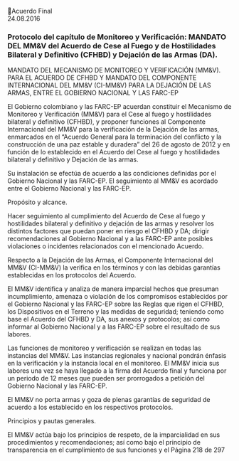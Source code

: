 Acuerdo Final  
24.08.2016  

 
### Protocolo del capítulo de Monitoreo y Verificación: MANDATO DEL MM&V del Acuerdo de Cese al  Fuego y de Hostilidades Bilateral y Definitivo (CFHBD) y Dejación de las Armas (DA).
 
MANDATO DEL MECANISMO DE MONITOREO Y VERIFICACIÓN (MM&V). PARA EL ACUERDO DE CFHBD 
Y MANDATO DEL COMPONENTE INTERNACIONAL DEL MM&V (CI-MM&V) PARA LA DEJACIÓN DE LAS 
ARMAS, ENTRE EL GOBIERNO NACIONAL Y LAS FARC-EP 
 
El  Gobierno  colombiano  y  las  FARC-EP  acuerdan  constituir  el  Mecanismo  de  Monitoreo  y  Verificación 
(MM&V)  para  el  Cese  al  fuego  y  hostilidades  bilateral  y  definitivo  (CFHBD),  y  proponer  funciones  al 
Componente Internacional del MM&V para la verificación de la Dejación de las armas, enmarcados en el 
“Acuerdo General para la terminación del conflicto y la construcción de una paz estable y duradera” del 
26 de agosto de 2012 y en función de lo establecido en el Acuerdo del Cese al fuego y hostilidades bilateral 
y definitivo y Dejación de las armas. 
 
Su instalación se efectúa de acuerdo a las condiciones definidas por el Gobierno Nacional y las FARC-EP. 
El seguimiento al MM&V es acordado entre el Gobierno Nacional y las FARC-EP.  
 
Propósito y alcance. 
 
Hacer seguimiento al cumplimiento del Acuerdo de Cese al fuego y hostilidades bilateral y definitivo y 
dejación de las armas y resolver los distintos factores que puedan poner en riesgo el CFHBD y DA; dirigir 
recomendaciones al Gobierno Nacional y a las FARC-EP ante posibles violaciones o incidentes relacionados 
con el mencionado Acuerdo.  
 
Respecto a la Dejación de las Armas, el Componente Internacional del MM&V (CI-MM&V) la verifica en 
los términos y con las debidas garantías establecidas en los protocolos del Acuerdo. 
 
El  MM&V  identifica  y  analiza  de  manera  imparcial  hechos  que  presuman  incumplimiento,  amenaza  o 
violación de los compromisos establecidos por el Gobierno Nacional y las FARC-EP sobre las Reglas que 
rigen el CFHBD, los Dispositivos en el Terreno y las medidas de seguridad; teniendo como base el Acuerdo 
del CFHBD y DA, sus anexos y protocolos; así como informar al Gobierno Nacional y a las FARC-EP sobre 
el resultado de sus labores. 
 
Las funciones de monitoreo y verificación se realizan en todas las instancias del MM&V. Las instancias 
regionales y nacional pondrán énfasis en la verificación y la instancia local en el monitoreo. 
El MM&V inicia sus labores una vez se haya llegado a la firma del Acuerdo final y funciona por un periodo 
de 12 meses que pueden ser prorrogados a petición del Gobierno Nacional y las FARC-EP.  
 
El MM&V no porta armas y goza de plenas garantías de seguridad de acuerdo a los establecido en los 
respectivos protocolos. 
 
Principios y pautas generales.  
 
El  MM&V  actúa  bajo  los  principios  de  respeto,  de  la  imparcialidad  en  sus  procedimientos  y 
recomendaciones; así como bajo el principio de transparencia en el cumplimiento de sus funciones y el 
Página 218 de 297 
 

